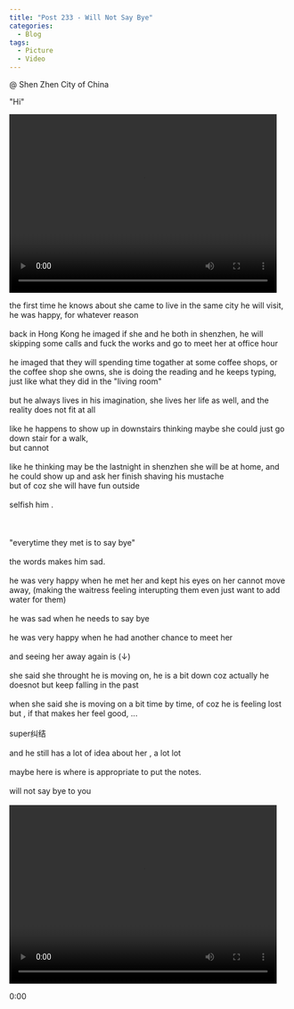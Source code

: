 ```yaml
---
title: "Post 233 - Will Not Say Bye"
categories:
  - Blog
tags:
  - Picture
  - Video
---
```


@ Shen Zhen City of China 

"Hi"

<video width="480" height="320" controls="controls">
  <source src="https://imgur.com/HMlpAqT.mp4" type="video/mp4">
</video>
<br/>

the first time he knows about she came to live in the same city he will visit, he was happy, for whatever reason
<br/>
<br/>
back in Hong Kong he imaged if she and he both in shenzhen, he will skipping some calls and fuck the works and go to meet her at office hour
<br/>
<br/>
he imaged that they will spending time togather at some coffee shops, or the coffee shop she owns, she is doing the reading and he keeps typing, just like what they did in the "living room"
<br/>
<br/>
but he always lives in his imagination, she lives her life as well, and the reality does not fit at all
<br/>
<br/>
like he happens to show up in downstairs thinking maybe she could just go down stair for a walk, 
<br/>
but cannot
<br/>
<br/>
like he thinking may be the lastnight in shenzhen she will be at home, and he could show up and ask her finish shaving his mustache
<br/>
but of coz she will have fun outside
<br/>
<br/>
selfish him .
<br/>
<br/>
<br/>
<br/>
"everytime they met is to say bye"
<br/>
<br/>
the words makes him sad. 
<br/>
<br/>
he was very happy when he met her and kept his eyes on her cannot move away, (making the waitress feeling interupting them even just want to add water for them)
<br/>
<br/>
he was sad when he needs to say bye
<br/>
<br/>
he was very happy when he had another chance to meet her
<br/>
<br/>
and seeing her away again is (↓)
<br/>
<br/>
she said she throught he is moving on, he is a bit down coz actually he doesnot but keep falling in the past 
<br/>
<br/>
when she said she is moving on a bit time by time, of coz he is feeling lost but , if that makes her feel good, ...
<br/>
<br/>
super纠结
<br/>
<br/>
and he still has a lot of idea about her , a lot lot
<br/>
<br/>
maybe here is where is appropriate to put the notes. 
<br/>
<br/>
will not say bye to you
<br/>
<br/>
<video width="480" height="320" controls="controls">
  <source src="https://imgur.com/siCeaKp.mp4" type="video/mp4">
</video>
<br/>

0:00

<script src="https://utteranc.es/client.js"  
        repo="serendipityinlife/serendipityinlife.github.io"
        issue-term="pathname"
        theme="github-light"
        crossorigin="anonymous"
        async>
</script>
